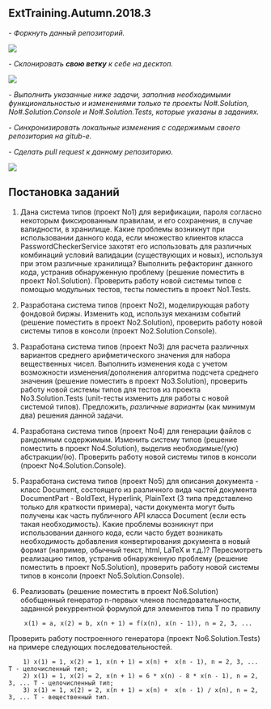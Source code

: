 ## ExtTraining.Autumn.2018.3

*- Форкнуть данный репозиторий.*

   ![](https://github.com/AnzhelikaKravchuk/ExtTraining.Autumn.2018.3/blob/master/Pictures/1.png)
     
*- Склонировать **свою ветку** к себе на десктоп.*

   ![](https://github.com/AnzhelikaKravchuk/ExtTraining.Autumn.2018.3/blob/master/Pictures/2.png)
     
*- Выполнить указанные ниже задачи, заполнив необходимыми функциональностью и изменениями только те проекты No#.Solution,  No#.Solution.Console и No#.Solution.Tests, которые указаны в заданиях.*

*- Синхронизировать локальные изменения с содержимым своего репозитория на gitub-e.*

*- Сделать pull request к данному репозиторию.*

   ![](https://github.com/AnzhelikaKravchuk/ExtTraining.Autumn.2018.3/blob/master/Pictures/3.png)


## Постановка заданий

1. Дана система типов (проект No1) для верификации, пароля согласно некоторым фиксированным правилам, и его сохранения, в случае валидности, в хранилище. Какие  проблемы возникнут при использовании данного кода, если множество клиентов класса PasswordCheckerService захотят его использовать для различных комбинаций условий валидации (существующих и новых), используя при этом различные хранилища? Выполнить рефакторинг данного кода, устранив обнаруженную проблему (решение поместить в проект No1.Solution). Проверить работу новой системы типов с помощью модульных тестов, тесты поместить в проект No1.Tests. 

2. Разработана система типов (проект No2), моделирующая работу фондовой биржы. Изменить код, используя механизм событий (решение поместить в проект No2.Solution), проверить работу новой системы типов в консоли (проект No2.Solution.Console). 

3. Разработана система типов (проект No3) для расчета различных вариантов среднего арифметического значения для набора вещественных чисел. Выполнить изменения кода с учетом возможности изменения/дополнения алгоритма подсчета среднего значения (решение поместить в проект No3.Solution), проверить работу новой системы типов для тестов из проекта No3.Solution.Tests (unit-тесты изменить для работы с новой системой типов). Предложить, *различные варианты* (как минимум два) решения данной задачи.

4. Разработана система типов (проект No4) для генерации файлов с рандомным содержимым. Изменить систему типов (решение поместить в проект No4.Solution), выделив необходимые/(ую) абстракции/(ю). Проверить работу новой системы типов в консоли (проект No4.Solution.Console).

5. Разработана система типов (проект No5) для описания документа - класс Document, состоящего из различного вида частей документа DocumentPart - BoldText, Hyperlink, PlainText (3 типа представлено только для краткости примера), части документа могут быть получены как часть публичного API класса Document (если есть такая необходимость). Какие проблемы возникнут при использовании данного кода, если часто будет возникать необходимость добавления конвертирования документа в новый формат (например, обычный текст, html, LaTeX и т.д.)? Пересмотреть реализацию типов, устранив обнаруженную проблему (решение поместить в проект No5.Solution), проверить работу новой системы типов в консоли (проект No5.Solution.Console).

6. Реализовать (решение поместить в проект No6.Solution) обобщенный генератор n-первых членов последовательности, заданной рекуррентной формулой для элементов типа T по правилу

        x(1) = a, x(2) = b, x(n + 1) = f(x(n), x(n - 1)), n = 2, 3, ...
    
Проверить работу построенного генератора (проект No6.Solution.Tests) на примере следующих последовательностей.

        1) x(1) = 1, x(2) = 1, x(n + 1) = x(n) +  x(n - 1), n = 2, 3, ... T - целочисленный тип;
        2) x(1) = 1, x(2) = 2, x(n + 1) = 6 * x(n) - 8 * x(n - 1), n = 2, 3, ... T - целочисленный тип;
        3) x(1) = 1, x(2) = 2, x(n + 1) = x(n) +  x(n - 1) / x(n), n = 2, 3, ... T - вещественный тип.
